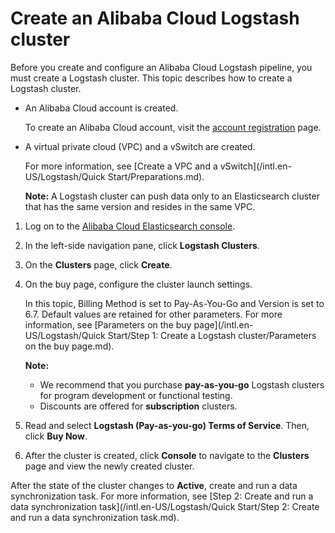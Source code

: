 # Create an Alibaba Cloud Logstash cluster

Before you create and configure an Alibaba Cloud Logstash pipeline, you must create a Logstash cluster. This topic describes how to create a Logstash cluster.

-   An Alibaba Cloud account is created.

    To create an Alibaba Cloud account, visit the [account registration](https://account.aliyun.com/register/register.html) page.

-   A virtual private cloud \(VPC\) and a vSwitch are created.

    For more information, see [Create a VPC and a vSwitch](/intl.en-US/Logstash/Quick Start/Preparations.md).

    **Note:** A Logstash cluster can push data only to an Elasticsearch cluster that has the same version and resides in the same VPC.


1.  Log on to the [Alibaba Cloud Elasticsearch console](https://elasticsearch.console.aliyun.com/#/home).

2.  In the left-side navigation pane, click **Logstash Clusters**.

3.  On the **Clusters** page, click **Create**.

4.  On the buy page, configure the cluster launch settings.

    In this topic, Billing Method is set to Pay-As-You-Go and Version is set to 6.7. Default values are retained for other parameters. For more information, see [Parameters on the buy page](/intl.en-US/Logstash/Quick Start/Step 1: Create a Logstash cluster/Parameters on the buy page.md).

    **Note:**

    -   We recommend that you purchase **pay-as-you-go** Logstash clusters for program development or functional testing.
    -   Discounts are offered for **subscription** clusters.
5.  Read and select **Logstash \(Pay-as-you-go\) Terms of Service**. Then, click **Buy Now**.

6.  After the cluster is created, click **Console** to navigate to the **Clusters** page and view the newly created cluster.


After the state of the cluster changes to **Active**, create and run a data synchronization task. For more information, see [Step 2: Create and run a data synchronization task](/intl.en-US/Logstash/Quick Start/Step 2: Create and run a data synchronization task.md).

